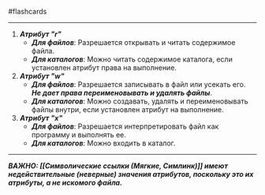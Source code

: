 #flashcards 
***
1. ***Атрибут "r"***
	- ***Для файлов***: Разрешается открывать и читать содержимое файла.
	- ***Для каталогов***: Можно читать содержимое каталога, если установлен атрибут права на выполнение.
2. ***Атрибут "w"***
	- ***Для файлов***: Разрешается записывать в файл или усекать его. ***Не дает права переименовывать и удалять файлы***.
	- ***Для каталогов***: Можно создавать, удалять и переименовывать файлы внутри, если установлен атрибут на выполнение.
3. ***Атрибут "x"***
	- ***Для файлов***: Разрешается интерпретировать файл как программу и выполнять ее.
	- ***Для каталогов***: Можно входить в каталог.
***
***ВАЖНО: [[Символические ссылки (Мягкие, Симлинк)]] имеют недействительные (неверные) значения атрибутов, поскольку это их атрибуты, а не искомого файла.***